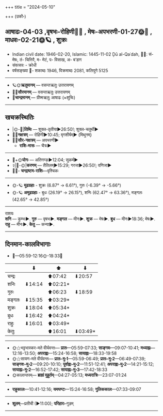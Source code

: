 +++
title = "2024-05-10"

+++
(उकौ॰)
## आषाढः-04-03  ,वृषभः-रोहिणी🌛🌌  ,  मेषः-अपभरणी-01-27🌞🌌  ,  माधवः-02-21🌞🪐  , शुक्रः
- Indian civil date: 1946-02-20, Islamic: 1445-11-02 Ḏū al-Qaʿdah, 🌌🌞: सं- मेषः, तं- चित्तिरै, म- मेटं, प- विसाख, अ- ब’हाग
- संवत्सरः - क्रोधी
- वर्षसङ्ख्या 🌛- शकाब्दः 1946, विक्रमाब्दः 2081, कलियुगे 5125
___________________
- 🪐🌞**ऋतुमानम्** — वसन्तऋतुः उत्तरायणम्
- 🌌🌞**सौरमानम्** — वसन्तऋतुः उत्तरायणम्
- 🌛**चान्द्रमानम्** — ग्रीष्मऋतुः आषाढः (≈शुचिः)
___________________


## खचक्रस्थितिः
- |🌞-🌛|**तिथिः** — शुक्ल-तृतीया►26:50!; शुक्ल-चतुर्थी►  
- 🌌🌛**नक्षत्रम्** — रोहिणी►10:45; मृगशीर्षम्► (मिथुनम्)  
- 🌌🌞**सौर-नक्षत्रम्** — अपभरणी►  
  - **राशि-मासः** — चैत्रः► 
___________________
- 🌛+🌞**योगः** — अतिगण्डः►12:04; सुकर्म►  
- २|🌛-🌞|**करणम्** — तैतिलम्►15:29; गरजा►26:50!; वणिजा►  
- 🌌🌛- **चन्द्राष्टम-राशिः**—वृश्चिकः  
___________________
- 🌞-🪐 **मूढग्रहाः** - शुक्रः (6.87° → 6.61°), गुरुः (-6.39° → -5.66°)
- 🌞-🪐 **अमूढग्रहाः** - बुधः (26.19° → 26.15°), शनिः (62.47° → 63.36°), मङ्गलः (42.65° → 42.85°)
___________________
राशयः  
**शनि** — कुम्भः►. **गुरु** — वृषभः►. **मङ्गल** — मीनः►. **शुक्र** — मेषः►. **बुध** — मीनः►18:36; मेषः►. **राहु** — मीनः►. **केतु** — कन्या►. 
___________________


## दिनमान-कालविभागाः
- 🌅—05:59-12:16🌞-18:33🌇  

|      |⬇     |⬆     |⬇     |
|------|-----|-----|------|
|चन्द्रः|     |⬆07:42 |⬇20:57 |
|शनिः   |⬇14:14 |⬆02:21*|     |
|गुरुः  |     |⬆06:23 |⬇18:59 |
|मङ्गलः |⬇15:35 |⬆03:29*|     |
|शुक्रः |⬇18:04 |⬆05:34*|     |
|बुधः   |⬇16:42 |⬆04:24*|     |
|राहुः  |⬇16:01 |⬆03:49*|     |
|केतुः  |     |⬆16:01 |⬇03:49*|
___________________
- 🌞⚝भट्टभास्कर-मते वीर्यवन्तः— **प्रातः**—05:59-07:33; **साङ्गवः**—09:07-10:41; **मध्याह्नः**—12:16-13:50; **अपराह्णः**—15:24-16:58; **सायाह्नः**—18:33-19:58  
- 🌞⚝सायण-मते वीर्यवन्तः— **प्रातः-मु॰1**—05:59-06:49; **प्रातः-मु॰2**—06:49-07:39; **साङ्गवः-मु॰2**—09:20-10:10; **पूर्वाह्णः-मु॰2**—11:51-12:41; **अपराह्णः-मु॰2**—14:21-15:12; **सायाह्नः-मु॰2**—16:52-17:42; **सायाह्नः-मु॰3**—17:42-18:33  
- 🌞कालान्तरम्— **ब्राह्मं मुहूर्तम्**—04:27-05:13; **मध्यरात्रिः**—23:07-01:24  
___________________
- **राहुकालः**—10:41-12:16; **यमघण्टः**—15:24-16:58; **गुलिककालः**—07:33-09:07  
___________________
- **शूलम्**—प्रतीची (►11:00); **परिहारः**–गुडम्  
___________________
